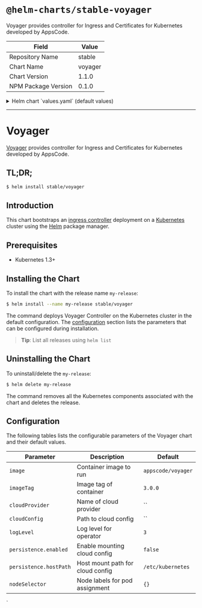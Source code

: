 # `@helm-charts/stable-voyager`

Voyager provides controller for Ingress and Certificates for Kubernetes developed by AppsCode.

| Field               | Value   |
| ------------------- | ------- |
| Repository Name     | stable  |
| Chart Name          | voyager |
| Chart Version       | 1.1.0   |
| NPM Package Version | 0.1.0   |

<details>

<summary>Helm chart `values.yaml` (default values)</summary>

```yaml
##
## Voyager chart configuration
##
image: appscode/voyager
imageTag: 3.0.0
## Use cloud provider here. Read details https://github.com/appscode/voyager/blob/master/docs/user-guide/README.md
cloudProvider: cloud_provider
## The path to the cloud provider configuration file. Empty string for no configuration file.
## ie. for azure use /etc/kubernetes/azure.json
# cloudConfig: /etc/kubernetes/azure.json
## Log level for voyager
logLevel: 3
persistence:
  enabled: false
  hostPath: /etc/kubernetes

## Node labels for pod assignment
## Ref: https://kubernetes.io/docs/user-guide/node-selection/
##
nodeSelector: {}
```

</details>

---

# Voyager

[Voyager](https://github.com/appscode/voyager) provides controller for Ingress and Certificates for Kubernetes developed by AppsCode.

## TL;DR;

```bash
$ helm install stable/voyager
```

## Introduction

This chart bootstraps an [ingress controller](https://github.com/appscode/voyager) deployment on a [Kubernetes](http://kubernetes.io) cluster using the [Helm](https://helm.sh) package manager.

## Prerequisites

- Kubernetes 1.3+

## Installing the Chart

To install the chart with the release name `my-release`:

```bash
$ helm install --name my-release stable/voyager
```

The command deploys Voyager Controller on the Kubernetes cluster in the default configuration. The [configuration](#configuration) section lists the parameters that can be configured during installation.

> **Tip**: List all releases using `helm list`

## Uninstalling the Chart

To uninstall/delete the `my-release`:

```bash
$ helm delete my-release
```

The command removes all the Kubernetes components associated with the chart and deletes the release.

## Configuration

The following tables lists the configurable parameters of the Voyager chart and their default values.

| Parameter              | Description                      | Default            |
| ---------------------- | -------------------------------- | ------------------ |
| `image`                | Container image to run           | `appscode/voyager` |
| `imageTag`             | Image tag of container           | `3.0.0`            |
| `cloudProvider`        | Name of cloud provider           | ``                 |
| `cloudConfig`          | Path to cloud config             | ``                 |
| `logLevel`             | Log level for operator           | `3`                |
| `persistence.enabled`  | Enable mounting cloud config     | `false`            |
| `persistence.hostPath` | Host mount path for cloud config | `/etc/kubernetes`  |
| `nodeSelector`         | Node labels for pod assignment   | `{}`               |

`
